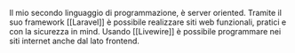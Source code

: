 Il mio secondo linguaggio di programmazione, è server oriented.
Tramite il suo framework [[Laravel]] è possibile realizzare siti web funzionali, pratici e con la sicurezza in mind.
Usando [[Livewire]] è possibile programmare nei siti internet anche dal lato frontend.